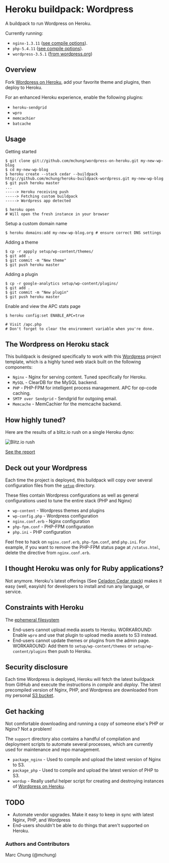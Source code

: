# Heroku buildpack: Wordpress

A buildpack to run Wordpress on Heroku.

Currently running:

* `nginx-1.3.11` ([see compile options](https://github.com/mchung/heroku-buildpack-wordpress/blob/master/support/package_nginx)).
* `php-5.4.11` ([see compile options](https://github.com/mchung/heroku-buildpack-wordpress/blob/master/support/package_php)).
* `wordpress-3.5.1` ([from wordpress.org](http://wordpress.org/download/release-archive/))

## Overview

Fork [Wordpress on Heroku](http://github.com/mchung/wordpress-on-heroku), add your favorite theme and plugins, then deploy to Heroku.

For an enhanced Heroku experience, enable the following plugins:

* `heroku-sendgrid`
* `wpro`
* `memcachier`
* `batcache`

## Usage

Getting started
```
$ git clone git://github.com/mchung/wordpress-on-heroku.git my-new-wp-blog
$ cd my-new-wp-blog
$ heroku create --stack cedar --buildpack http://github.com/mchung/heroku-buildpack-wordpress.git my-new-wp-blog
$ git push heroku master
...
-----> Heroku receiving push
-----> Fetching custom buildpack
-----> Wordpress app detected

$ heroku open
# Will open the fresh instance in your browser
```

Setup a custom domain name
```
$ heroku domains:add my-new-wp-blog.org # ensure correct DNS settings
```

Adding a theme
```
$ cp -r appply setup/wp-content/themes/
$ git add .
$ git commit -m "New theme"
$ git push heroku master
```

Adding a plugin
```
$ cp -r google-analytics setup/wp-content/plugins/
$ git add .
$ git commit -m "New plugin"
$ git push heroku master
```

Enable and view the APC stats page
```
$ heroku config:set ENABLE_APC=true

# Visit /apc.php
# Don't forget to clear the environment variable when you're done.
```


## The Wordpress on Heroku stack

This buildpack is designed specifically to work with this [Wordpress](http://github.com/mchung/wordpress-on-heroku) project template, which is a highly tuned web stack built on the following components:

* `Nginx` - Nginx for serving content. Tuned specifically for Heroku.
* `MySQL` - ClearDB for the MySQL backend.
* `PHP` - PHP-FPM for intelligent process management. APC for op-code caching.
* `SMTP over Sendgrid` - Sendgrid for outgoing email.
* `Memcache` - MemCachier for the memcache backend.

## How highly tuned?

Here are the results of a blitz.io rush on a single Heroku dyno:

![Blitz.io rush](https://s3.amazonaws.com/heroku-buildpack-wordpress/woh-blitz-details.png)

[See the report](https://www.blitz.io/report/541eb908b4ef3eec8d9c2ce2293a85ca)

## Deck out your Wordpress

Each time the project is deployed, this buildpack will copy over several configuration files from the [`setup`](https://github.com/mchung/wordpress-on-heroku/tree/master/setup) directory.

These files contain Wordpress configurations as well as general configurations used to tune the entire stack (PHP and Nginx)

* `wp-content` - Wordpress themes and plugins
* `wp-config.php` - Wordpress configuration
* `nginx.conf.erb` - Nginx configuration
* `php-fpm.conf` - PHP-FPM configuration
* `php.ini` - PHP configuration

Feel free to hack on `nginx.conf.erb`, `php-fpm.conf`, and `php.ini`.  For example, if you want to remove the PHP-FPM status page at `/status.html`, delete the directive from `nginx.conf.erb`.

## I thought Heroku was only for Ruby applications?

Not anymore. Heroku's latest offerings (See [Celadon Cedar stack](http://devcenter.heroku.com/articles/cedar)) makes it easy (well, easyish) for developers to install and run any language, or service.

## Constraints with Heroku

The [ephemeral filesystem](http://devcenter.heroku.com/articles/dyno-isolation)

* End-users cannot upload media assets to Heroku. WORKAROUND: Enable `wpro` and use that plugin to upload media assets to S3 instead.
* End-users cannot update themes or plugins from the admin page. WORKAROUND: Add them to `setup/wp-content/themes` or `setup/wp-content/plugins` then push to Heroku.

## Security disclosure

Each time Wordpress is deployed, Heroku will fetch the latest buildpack from GitHub and execute the instructions in *compile* and *deploy*.  The latest precompiled version of Nginx, PHP, and Wordpress are downloaded from my personal [S3 bucket](http://heroku-buildpack-wordpress.s3.amazonaws.com).

## Get hacking

Not comfortable downloading and running a copy of someone else's PHP or Nginx? Not a problem!

The `support` directory also contains a handful of compilation and deployment scripts to automate several processes, which are currently used for maintenance and repo management.

* `package_nginx` - Used to compile and upload the latest version of Nginx to S3.
* `package_php` - Used to compile and upload the latest version of PHP to S3.
* `wordup` - Really useful helper script for creating and destroying instances of [Wordpress on Heroku](https://github.com/mchung/wordpress-on-heroku).

## TODO

* Automate vendor upgrades. Make it easy to keep in sync with latest Nginx, PHP, and Wordpress
* End-users shouldn't be able to do things that aren't supported on Heroku.

### Authors and Contributors
Marc Chung (@mchung)
